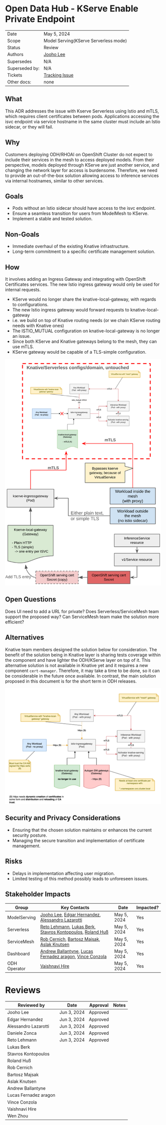 # Open Data Hub - KServe Enable Private Endpoint 

|                |                                                                  |
| -------------- | ---------------------------------------------------------------- |
| Date           | May 5, 2024                                                      |
| Scope          | Model Serving(KServe Serverless mode)                            |
| Status         | Review                                                           |
| Authors        | [Jooho Lee](@JOOHO)                                              |
| Supersedes     | N/A                                                              |
| Superseded by: | N/A                                                              |
| Tickets        | [Tracking Issue](https://issues.redhat.com/browse/RHOAIENG-7918) |
| Other docs:    | none                                                             |


## What
This ADR addresses the issue with Kserve Serverless using Istio and mTLS, which requires client certificates between pods. Applications accessing the isvc endpoint via service hostname in the same cluster must include an Istio sidecar, or they will fail.

## Why
Customers deploying ODH/RHOAI on OpenShift Cluster do not expect to include their services in the mesh to access deployed models. From their perspective, models deployed through KServe are just another service, and changing the network layer for access is burdensome. Therefore, we need to provide an out-of-the-box solution allowing access to inference services via internal hostnames, similar to other services.

## Goals
- Pods without an Istio sidecar should have access to the isvc endpoint.
- Ensure a seamless transition for users from ModelMesh to KServe.
- Implement a stable and tested solution.

## Non-Goals
- Immediate overhaul of the existing Knative infrastructure.
- Long-term commitment to a specific certificate management solution.


## How
It involves adding an Ingress Gateway and integrating with OpenShift Certificates services.
The new Istio ingress gateway would only be used for internal requests.
- KServe would no longer share the knative-local-gateway, with regards to configurations.
- The new Istio ingress gateway would forward requests to knative-local-gateway
- i.e. we build on top of Knative routing needs (or we chain KServe routing needs with Knative ones)
- The ISTIO_MUTUAL configuration on knative-local-gateway is no longer an issue.
- Since both KServe and Knative gateways belong to the mesh, they can use mTLS.
- KServe gateway would be capable of a TLS-simple configuration.

![proposed architecture](./images/ODH-ADR-MS-0001-kserve-private-network-in-cluster-img-1.png)  

## Open Questions
Does UI need to add a URL for private?
Does Serverless/ServiceMesh team support the proposed way?
Can ServiceMesh team make the solution more efficient? 

## Alternatives
Knative team members designed the solution below for consideration. The benefit of the solution being in Knative layer is sharing tests coverage within the component and have lighter the ODH/KServe layer on top of it. This alternative solution is not available in Knative yet and it requires a new component `cert-manager`. Therefore, it may take a time to be done, so it can be considerable in the future once available. In contrast, the main solution proposed in this document is for the short term in ODH releases.

![alternative architecture](./images/ODH-ADR-MS-0001-kserve-private-network-in-cluster-img-2.png)  

## Security and Privacy Considerations
- Ensuring that the chosen solution maintains or enhances the current security posture.
- Managing the secure transition and implementation of certificate management.

## Risks
- Delays in implementation affecting user migration.
- Limited testing of this method possibly leads to unforeseen issues.

## Stakeholder Impacts

| Group        | Key Contacts                                                                                                                                    | Date        | Impacted? |
| ------------ | ----------------------------------------------------------------------------------------------------------------------------------------------- | ----------- | --------- |
| ModelServing | [Jooho Lee](jlee@redhat.com), [Edgar Hernandez](ehernand@redhat.com), [Alessandro Lazarotti](lazarotti@redhat.com)                              | May 5, 2024 | Yes       |
| Serverless   | [Reto Lehmann](rlehmann@redhat.com), [Lukas Berk](lberk@redhat.com), [Stavros Kontopoulos](skontopo@redhat.com), [Roland Huß](rhuss@redhat.com) | May 5, 2024 | Yes       |
| ServiceMesh  | [Rob Cernich](rcernich@redhat.com), [Bartosz Majsak](bmajsak@redhat.com), [Aslak Knutsen](aknutsen@redhat.com)                                  | May 5, 2024 | Yes       |
| Dashboard    | [Andrew Ballantyne](aballant@redhat.com), [Lucas Fernadez aragon](lferrnan@redhat.com), [Vince Conzola](vconzola@redhat.com)                    | May 5, 2024 | Yes       |
| ODH Operator | [Vaishnavi Hire](vhire@redhat.com)                                                                                                              | May 5, 2024 | Yes       |

# Reviews

| Reviewed by           | Date        | Approval | Notes |
| --------------------- | ----------- | -------- | ----- |
| Jooho Lee             | Jun 3, 2024 | Approved |       |
| Edgar Hernandez       | Jun 3, 2024 | Approved |       |
| Alessandro Lazarotti  | Jun 3, 2024 | Approved |       |
| Daniele Zonca         | Jun 3, 2024 | Approved |       |
| Reto Lehmann          | Jun 3, 2024 | Approved |       |
| Lukas Berk            |             |          |       |
| Stavros Kontopoulos   |             |          |       |
| Roland Huß            |             |          |       |
| Rob Cernich           |             |          |       |
| Bartosz Majsak        |             |          |       |
| Aslak Knutsen         |             |          |       |
| Andrew Ballantyne     |             |          |       |
| Lucas Fernadez aragon |             |          |       |
| Vince Conzola         |             |          |       |
| Vaishnavi Hire        |             |          |       |
| Wen Zhou              |             |          |       |
